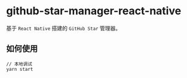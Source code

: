 # github-star-manager-react-native

基于 `React Native` 搭建的 `GitHub Star` 管理器。

## 如何使用

```
// 本地调试
yarn start
```